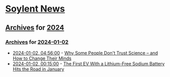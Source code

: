 # [Soylent News](../../../README.md)

## [Archives](../../index.md) for [2024](../index.md)

### [Archives](../../index.md) for [2024-01-02](index.md)

* [2024-01-02, 04:56:00](https://soylentnews.org/article.pl?sid=23/12/31/2243244&from=rss) - [Why Some People Don't Trust Science – and How to Change Their Minds](https://soylentnews.org/article.pl?sid=23/12/31/2243244&from=rss)
* [2024-01-02, 00:15:00](https://soylentnews.org/article.pl?sid=23/12/31/2116237&from=rss) - [The First EV With a Lithium-Free Sodium Battery Hits the Road in January](https://soylentnews.org/article.pl?sid=23/12/31/2116237&from=rss)
